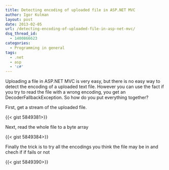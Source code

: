 ```yaml
---
title: Detecting encoding of uploaded file in ASP.NET MVC
author: Igor Kulman
layout: post
date: 2013-02-05
url: /detecting-encoding-of-uploaded-file-in-asp-net-mvc/
dsq_thread_id:
  - 1400866623
categories:
  - Programming in general
tags:
  - .net
  - asp
  - 'c#'
---
```

Uploading a file in ASP.NET MVC is very easy, but there is no easy way to detect the encoding of a uploaded text file. However you can use the fact if you try to read the file with a wrong encoding, you get an DecoderFallbackException. So how do you put everything together?

First, get a stream of the uploaded file.

{{< gist 5849381>}}

Next, read the whole file to a byte array

{{< gist 5849384>}}

Finally the trick is to try all the encodings you think the file may be in and chech if if fails or not

{{< gist 5849390>}}